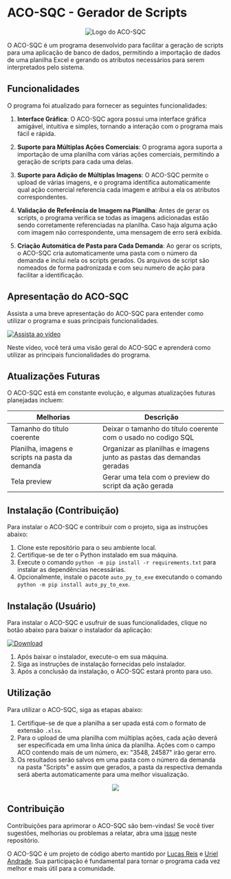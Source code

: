 # ACO-SQC - Gerador de Scripts

<p align="center">
  <img src="https://github.com/ReisLucasF/ACO/blob/lusca/src/ACO.png" alt="Logo do ACO-SQC">
</p>

O ACO-SQC é um programa desenvolvido para facilitar a geração de scripts para uma aplicação de banco de dados, permitindo a importação de dados de uma planilha Excel e gerando os atributos necessários para serem interpretados pelo sistema.

## Funcionalidades

O programa foi atualizado para fornecer as seguintes funcionalidades:

1. **Interface Gráfica**: O ACO-SQC agora possui uma interface gráfica amigável, intuitiva e simples, tornando a interação com o programa mais fácil e rápida.

2. **Suporte para Múltiplas Ações Comerciais**: O programa agora suporta a importação de uma planilha com várias ações comerciais, permitindo a geração de scripts para cada uma delas.

3. **Suporte para Adição de Múltiplas Imagens**: O ACO-SQC permite o upload de várias imagens, e o programa identifica automaticamente qual ação comercial referencia cada imagem e atribui a ela os atributos correspondentes.

4. **Validação de Referência de Imagem na Planilha**: Antes de gerar os scripts, o programa verifica se todas as imagens adicionadas estão sendo corretamente referenciadas na planilha. Caso haja alguma ação com imagem não correspondente, uma mensagem de erro será exibida.

5. **Criação Automática de Pasta para Cada Demanda**: Ao gerar os scripts, o ACO-SQC cria automaticamente uma pasta com o número da demanda e inclui nela os scripts gerados. Os arquivos de script são nomeados de forma padronizada e com seu numero de ação para facilitar a identificação.

## Apresentação do ACO-SQC

Assista a uma breve apresentação do ACO-SQC para entender como utilizar o programa e suas principais funcionalidades.

[![Assista ao vídeo](https://img.shields.io/badge/Assista%20ao%20v%C3%ADdeo-ACO--SQC%20Presentation-red?style=for-the-badge&logo=youtube)](https://drive.google.com/file/d/1i7iUSBXucPpfW0DzPlcGkgknCEoA1FJl/view?usp=drive_link)

Neste vídeo, você terá uma visão geral do ACO-SQC e aprenderá como utilizar as principais funcionalidades do programa.

## Atualizações Futuras

O ACO-SQC está em constante evolução, e algumas atualizações futuras planejadas incluem:

| Melhorias                    | Descrição                                                     |
| ---------------------------- | ------------------------------------------------------------- |
| Tamanho do título coerente | Deixar o tamanho do título coerente com o usado no codigo SQL     |
| Planilha, imagens e scripts na pasta da demanda | Organizar as planilhas e imagens junto as pastas das demandas geradas    |
| Tela preview | Gerar uma tela com o preview do script da ação gerada    |

## Instalação (Contribuição)

Para instalar o ACO-SQC e contribuir com o projeto, siga as instruções abaixo:

1. Clone este repositório para o seu ambiente local.
2. Certifique-se de ter o Python instalado em sua máquina.
3. Execute o comando `python -m pip install -r requirements.txt` para instalar as dependências necessárias.
4. Opcionalmente, instale o pacote `auto_py_to_exe` executando o comando `python -m pip install auto_py_to_exe`.

## Instalação (Usuário)

Para instalar o ACO-SQC e usufruir de suas funcionalidades, clique no botão abaixo para baixar o instalador da aplicação:

[![Download](https://img.shields.io/badge/Download%20via%20Google%20Drive-Install%20ACO--SQC-blue?style=for-the-badge&logo=googledrive)](https://drive.google.com/drive/folders/1ELIAvDozFhGlrS1qe0SLCNEeCHiGc-MI?usp=sharing)

1. Após baixar o instalador, execute-o em sua máquina.
2. Siga as instruções de instalação fornecidas pelo instalador.
3. Após a conclusão da instalação, o ACO-SQC estará pronto para uso.

## Utilização

Para utilizar o ACO-SQC, siga as etapas abaixo:

1. Certifique-se de que a planilha a ser upada está com o formato de extensão `.xlsx`.
2. Para o upload de uma planilha com múltiplas ações, cada ação deverá ser especificada em uma linha única da planilha. Ações com o campo ACO contendo mais de um número, ex: "3548, 24587" irão gerar erro.
3. Os resultados serão salvos em uma pasta com o número da demanda na pasta "Scripts" e assim que gerados, a pasta da respectiva demanda será aberta automaticamente para uma melhor visualização.

<p align="center">
  <img src="https://github.com/ReisLucasF/ACO/blob/master/imgs/ScreenRecorderProject4.gif?raw=true">
</p>

## Contribuição

Contribuições para aprimorar o ACO-SQC são bem-vindas! Se você tiver sugestões, melhorias ou problemas a relatar, abra uma [issue](https://github.com/ReisLucasF/ACO/issues) neste repositório.

O ACO-SQC é um projeto de código aberto mantido por [Lucas Reis](https://github.com/ReisLucasF) e [Uriel Andrade](https://github.com/UrielAnd). Sua participação é fundamental para tornar o programa cada vez melhor e mais útil para a comunidade.
